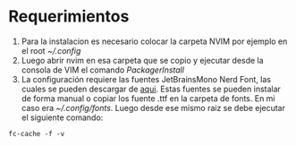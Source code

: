 # Requerimientos

1. Para la instalacion es necesario colocar la carpeta NVIM por ejemplo en el root _~/.config_
2. Luego abrir nvim en esa carpeta que se copio y ejecutar desde la consola de VIM el comando _PackagerInstall_
3. La configuración requiere las fuentes JetBrainsMono Nerd Font, las cuales se pueden descargar de [aqui](https://www.nerdfonts.com/font-downloads). Estas fuentes se pueden instalar de forma manual o
copiar los fuente .ttf en la carpeta de fonts. En mi caso era _~/.config/fonts_. Luego desde ese mismo raiz se debe ejecutar el siguiente comando:
  ```
  fc-cache -f -v
  ```
